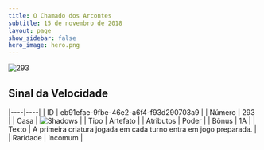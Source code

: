 ```yaml
---
title: O Chamado dos Arcontes
subtitle: 15 de novembro de 2018
layout: page
show_sidebar: false
hero_image: hero.png
---
```


![293](https://cdn.keyforgegame.com/media/card_front/pt/341_293_6Q53JFFFWX8F_pt.png)

## Sinal da Velocidade

|----|----|
| ID | eb91efae-9fbe-46e2-a6f4-f93d290703a9 |
| Número | 293 |
| Casa | ![Shadows](https://archonarcana.com/images/thumb/e/ee/Shadows.png/22px-Shadows.png "Sombras") |
| Tipo | Artefato |
| Atributos | Poder |
| Bônus | 1A |
| Texto | A primeira criatura jogada em cada turno entra em jogo preparada. |
| Raridade | Incomum |

